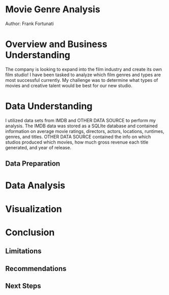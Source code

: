 # Movie Genre Analysis
Author: Frank Fortunati

# Overview and Business Understanding
The company is looking to expand into the film industry and create its own film studio! I have been tasked to analyze which film genres and types are most successful currently. My challenge was to determine what types of movies and creative talent would be best for our new studio.

# Data Understanding
I utilized data sets from IMDB and OTHER DATA SOURCE to perform my analysis. The IMDB data was stored as a SQLIte database and contained information on average movie ratings, directors, actors, locations, runtimes, genres, and titles. OTHER DATA SOURCE contained the info on which studios produced which movies, how much gross revenue each title generated, and year of release.

## Data Preparation

# Data Analysis

# Visualization

# Conclusion

## Limitations

## Recommendations

## Next Steps 

